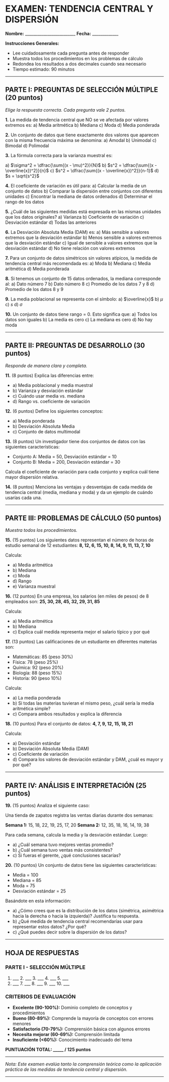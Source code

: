 # EXAMEN: TENDENCIA CENTRAL Y DISPERSIÓN

**Nombre:** _________________________ **Fecha:** _____________

**Instrucciones Generales:**
- Lee cuidadosamente cada pregunta antes de responder
- Muestra todos los procedimientos en los problemas de cálculo
- Redondea los resultados a dos decimales cuando sea necesario
- Tiempo estimado: 90 minutos

---

## PARTE I: PREGUNTAS DE SELECCIÓN MÚLTIPLE (20 puntos)
*Elige la respuesta correcta. Cada pregunta vale 2 puntos.*

**1.** La medida de tendencia central que NO se ve afectada por valores extremos es:
a) Media aritmética
b) Mediana
c) Moda
d) Media ponderada

**2.** Un conjunto de datos que tiene exactamente dos valores que aparecen con la misma frecuencia máxima se denomina:
a) Amodal
b) Unimodal
c) Bimodal
d) Polimodal

**3.** La fórmula correcta para la varianza muestral es:

a) $\sigma^2 = \dfrac{\sum{(x - \mu)^2}}{N}$
b) $s^2 = \dfrac{\sum{(x - \overline{x})^2}}{n}$
c) $s^2 = \dfrac{\sum{(x - \overline{x})^2}}{n-1}$
d) $s = \sqrt{s^2}$

**4.** El coeficiente de variación es útil para:
a) Calcular la media de un conjunto de datos
b) Comparar la dispersión entre conjuntos con diferentes unidades
c) Encontrar la mediana de datos ordenados
d) Determinar el rango de los datos

**5.** ¿Cuál de las siguientes medidas está expresada en las mismas unidades que los datos originales?
a) Varianza
b) Coeficiente de variación
c) Desviación estándar
d) Todas las anteriores

**6.** La Desviación Absoluta Media (DAM) es:
a) Más sensible a valores extremos que la desviación estándar
b) Menos sensible a valores extremos que la desviación estándar
c) Igual de sensible a valores extremos que la desviación estándar
d) No tiene relación con valores extremos

**7.** Para un conjunto de datos simétricos sin valores atípicos, la medida de tendencia central más recomendada es:
a) Moda
b) Mediana
c) Media aritmética
d) Media ponderada

**8.** Si tenemos un conjunto de 15 datos ordenados, la mediana corresponde al:
a) Dato número 7
b) Dato número 8
c) Promedio de los datos 7 y 8
d) Promedio de los datos 8 y 9

**9.** La media poblacional se representa con el símbolo:
a) $\overline{x}$
b) $\mu$
c) $s$
d) $\sigma$

**10.** Un conjunto de datos tiene rango = 0. Esto significa que:
a) Todos los datos son iguales
b) La media es cero
c) La mediana es cero
d) No hay moda

---

## PARTE II: PREGUNTAS DE DESARROLLO (30 puntos)
*Responde de manera clara y completa.*

**11.** (8 puntos) Explica las diferencias entre:
- a) Media poblacional y media muestral
- b) Varianza y desviación estándar
- c) Cuándo usar media vs. mediana
- d) Rango vs. coeficiente de variación

**12.** (6 puntos) Define los siguientes conceptos:
- a) Media ponderada
- b) Desviación Absoluta Media
- c) Conjunto de datos multimodal

**13.** (8 puntos) Un investigador tiene dos conjuntos de datos con las siguientes características:
- Conjunto A: Media = 50, Desviación estándar = 10
- Conjunto B: Media = 200, Desviación estándar = 30

Calcula el coeficiente de variación para cada conjunto y explica cuál tiene mayor dispersión relativa.

**14.** (8 puntos) Menciona las ventajas y desventajas de cada medida de tendencia central (media, mediana y moda) y da un ejemplo de cuándo usarías cada una.

---

## PARTE III: PROBLEMAS DE CÁLCULO (50 puntos)
*Muestra todos los procedimientos.*

**15.** (15 puntos) Los siguientes datos representan el número de horas de estudio semanal de 12 estudiantes:
**8, 12, 6, 15, 10, 8, 14, 9, 11, 13, 7, 10**

Calcula:
- a) Media aritmética
- b) Mediana
- c) Moda
- d) Rango
- e) Varianza muestral

**16.** (12 puntos) En una empresa, los salarios (en miles de pesos) de 8 empleados son:
**25, 30, 28, 45, 32, 29, 31, 85**

Calcula:
- a) Media aritmética
- b) Mediana
- c) Explica cuál medida representa mejor el salario típico y por qué

**17.** (13 puntos) Las calificaciones de un estudiante en diferentes materias son:
- Matemáticas: 85 (peso 30%)
- Física: 78 (peso 25%)
- Química: 92 (peso 20%)
- Biología: 88 (peso 15%)
- Historia: 90 (peso 10%)

Calcula:
- a) La media ponderada
- b) Si todas las materias tuvieran el mismo peso, ¿cuál sería la media aritmética simple?
- c) Compara ambos resultados y explica la diferencia

**18.** (10 puntos) Para el conjunto de datos: **4, 7, 9, 12, 15, 18, 21**

Calcula:
- a) Desviación estándar
- b) Desviación Absoluta Media (DAM)
- c) Coeficiente de variación
- d) Compara los valores de desviación estándar y DAM, ¿cuál es mayor y por qué?

---

## PARTE IV: ANÁLISIS E INTERPRETACIÓN (25 puntos)

**19.** (15 puntos) Analiza el siguiente caso:

Una tienda de zapatos registra las ventas diarias durante dos semanas:

**Semana 1:** 15, 18, 22, 19, 25, 17, 20
**Semana 2:** 12, 35, 18, 16, 14, 19, 38

Para cada semana, calcula la media y la desviación estándar. Luego:
- a) ¿Cuál semana tuvo mejores ventas promedio?
- b) ¿Cuál semana tuvo ventas más consistentes?
- c) Si fueras el gerente, ¿qué conclusiones sacarías?

**20.** (10 puntos) Un conjunto de datos tiene las siguientes características:
- Media = 100
- Mediana = 85
- Moda = 75
- Desviación estándar = 25

Basándote en esta información:
- a) ¿Cómo crees que es la distribución de los datos (simétrica, asimétrica hacia la derecha o hacia la izquierda)? Justifica tu respuesta.
- b) ¿Qué medida de tendencia central recomendarías usar para representar estos datos? ¿Por qué?
- c) ¿Qué puedes decir sobre la dispersión de los datos?

---

## HOJA DE RESPUESTAS

### PARTE I - SELECCIÓN MÚLTIPLE
1. ___  2. ___  3. ___  4. ___  5. ___
6. ___  7. ___  8. ___  9. ___  10. ___

### CRITERIOS DE EVALUACIÓN
- **Excelente (90-100%):** Dominio completo de conceptos y procedimientos
- **Bueno (80-89%):** Comprende la mayoría de conceptos con errores menores
- **Satisfactorio (70-79%):** Comprensión básica con algunos errores
- **Necesita mejorar (60-69%):** Comprensión limitada
- **Insuficiente (<60%):** Conocimiento inadecuado del tema

**PUNTUACIÓN TOTAL: _____ / 125 puntos**

---

*Nota: Este examen evalúa tanto la comprensión teórica como la aplicación práctica de las medidas de tendencia central y dispersión.*

---
<!-- 
# HOJA DE RESPUESTAS Y SOLUCIONES

## PARTE I: RESPUESTAS SELECCIÓN MÚLTIPLE

1. **b) Mediana** - La mediana no se ve afectada por valores extremos porque se basa en la posición central de los datos ordenados.

2. **c) Bimodal** - Cuando exactamente dos valores tienen la misma frecuencia máxima.

3. **c) $s^2 = \dfrac{\sum{(x - \overline{x})^2}}{n-1}$** - La varianza muestral usa n-1 en el denominador (corrección de Bessel).

4. **b) Comparar la dispersión entre conjuntos con diferentes unidades** - El CV es una medida relativa expresada como porcentaje.

5. **c) Desviación estándar** - Es la raíz cuadrada de la varianza, por lo que conserva las unidades originales.

6. **b) Menos sensible a valores extremos que la desviación estándar** - La DAM usa valores absolutos en lugar de cuadrados.

7. **c) Media aritmética** - Para datos simétricos sin atípicos, la media es la medida más representativa.

8. **b) Dato número 8** - Para 15 datos, la mediana es el valor en la posición (15+1)/2 = 8.

9. **b) $\mu$** - Mu (μ) representa la media poblacional.

10. **a) Todos los datos son iguales** - Si el rango es 0, no hay diferencia entre máximo y mínimo.

## PARTE II: RESPUESTAS DE DESARROLLO

**11. Diferencias:**

a) **Media poblacional vs muestral:**
- Media poblacional (μ): promedio de toda la población completa
- Media muestral (x̄): promedio de una muestra, es un estimador de μ

b) **Varianza vs desviación estándar:**
- Varianza: promedio de desviaciones cuadráticas (unidades²)
- Desviación estándar: raíz cuadrada de la varianza (unidades originales)

c) **Cuándo usar media vs mediana:**
- Media: datos simétricos sin valores extremos
- Mediana: datos asimétricos o con valores atípicos

d) **Rango vs coeficiente de variación:**
- Rango: diferencia absoluta entre máximo y mínimo
- CV: medida relativa de dispersión (porcentaje)

**12. Definiciones:**

a) **Media ponderada:** Promedio donde cada valor tiene un peso específico según su importancia.

b) **Desviación Absoluta Media:** Promedio de las desviaciones absolutas respecto a la media, menos sensible a valores extremos.

c) **Conjunto multimodal:** Datos con más de dos valores que aparecen con la misma frecuencia máxima.

**13. Coeficientes de variación:**
- Conjunto A: CV = (10/50) × 100% = 20%
- Conjunto B: CV = (30/200) × 100% = 15%
- **Conclusión:** El conjunto A tiene mayor dispersión relativa (20% > 15%)

**14. Ventajas y desventajas:**

**Media:**
- Ventajas: Usa todos los datos, base para otros cálculos
- Desventajas: Sensible a valores extremos
- Ejemplo: Ingresos promedio en una empresa (sin ejecutivos)

**Mediana:**
- Ventajas: Robusta ante valores atípicos
- Desventajas: No usa toda la información
- Ejemplo: Precio de viviendas (mercado inmobiliario)

**Moda:**
- Ventajas: Útil para datos categóricos, fácil identificación
- Desventajas: Puede no existir o ser múltiple
- Ejemplo: Talla de zapatos más vendida

## PARTE III: SOLUCIONES DE CÁLCULO

**15. Datos: 8, 12, 6, 15, 10, 8, 14, 9, 11, 13, 7, 10**

**Datos ordenados:** 6, 7, 8, 8, 9, 10, 10, 11, 12, 13, 14, 15

a) **Media:** (8+12+6+15+10+8+14+9+11+13+7+10)/12 = 123/12 = **10.25**

b) **Mediana:** (10+10)/2 = **10**

c) **Moda:** 8 y 10 (aparecen 2 veces cada uno) = **Bimodal: 8, 10**

d) **Rango:** 15 - 6 = **9**

e) **Varianza muestral:**
- Desviaciones²: (8-10.25)² + (12-10.25)² + ... = 94.25
- s² = 94.25/(12-1) = 94.25/11 = **8.57**

**16. Datos: 25, 30, 28, 45, 32, 29, 31, 85**

**Datos ordenados:** 25, 28, 29, 30, 31, 32, 45, 85

a) **Media:** (25+30+28+45+32+29+31+85)/8 = 305/8 = **38.13**

b) **Mediana:** (30+31)/2 = **30.5**

c) **Mejor representación:** La mediana (30.5) representa mejor el salario típico porque la media (38.13) está inflada por el valor extremo de 85. La mayoría de empleados ganan cerca de 30.5.

**17. Calificaciones ponderadas:**

a) **Media ponderada:**
- (85×0.30) + (78×0.25) + (92×0.20) + (88×0.15) + (90×0.10)
- = 25.5 + 19.5 + 18.4 + 13.2 + 9.0 = **85.6**

b) **Media aritmética simple:**
- (85+78+92+88+90)/5 = 433/5 = **86.6**

c) **Comparación:** La media ponderada (85.6) es menor que la simple (86.6) porque Matemáticas tiene el mayor peso (30%) y la calificación más baja entre las materias principales.

**18. Datos: 4, 7, 9, 12, 15, 18, 21**

**Media:** 86/7 = 12.29

a) **Desviación estándar:**
- Varianza = [(4-12.29)² + (7-12.29)² + ... + (21-12.29)²]/(7-1)
- = 238/6 = 39.67
- s = √39.67 = **6.30**

b) **DAM:**
- |4-12.29| + |7-12.29| + ... + |21-12.29| = 42
- DAM = 42/7 = **6.00**

c) **Coeficiente de variación:**
- CV = (6.30/12.29) × 100% = **51.26%**

d) **Comparación:** La desviación estándar (6.30) es mayor que la DAM (6.00) porque penaliza más los valores extremos al elevar al cuadrado las desviaciones.

## PARTE IV: ANÁLISIS E INTERPRETACIÓN

**19. Análisis de ventas:**

**Semana 1:** 15, 18, 22, 19, 25, 17, 20
- Media₁ = 136/7 = **19.43**
- s₁ = **3.41**

**Semana 2:** 12, 35, 18, 16, 14, 19, 38
- Media₂ = 152/7 = **21.71**
- s₂ = **11.34**

**Análisis:**
a) **Mejores ventas promedio:** Semana 2 (21.71 > 19.43)
b) **Ventas más consistentes:** Semana 1 (s₁ = 3.41 < s₂ = 11.34)
c) **Conclusiones gerenciales:** 
   - Semana 2 tuvo mayor promedio pero alta variabilidad
   - Semana 1 fue más predecible y estable
   - Investigar qué causó los picos en semana 2

**20. Interpretación de características:**

**Datos:** Media=100, Mediana=85, Moda=75, s=25

a) **Distribución:** Asimétrica hacia la derecha (cola derecha)
   - Justificación: Media > Mediana > Moda (100 > 85 > 75)

b) **Medida recomendada:** Mediana (85)
   - Razón: En distribuciones asimétricas, la mediana es más representativa del valor típico

c) **Dispersión:** Moderada a alta
   - CV = (25/100) × 100% = 25%
   - Los datos están bastante dispersos alrededor del centro

---

## RESPUESTAS PARTE I (CLAVE)
1. b  2. c  3. c  4. b  5. c  6. b  7. c  8. b  9. b  10. a
-->
